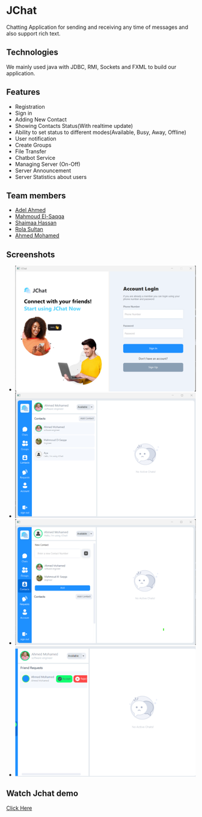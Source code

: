 # JChat

Chatting Application for sending and receiving any time of messages and also support rich text.


## Technologies
We mainly used java with JDBC, RMI, Sockets and FXML to build our application.


## Features
- Registration
- Sign in
- Adding New Contact 
- Showing Contacts Status(With realtime update)
- Ability to set status to different modes(Available, Busy, Away, Offline)
- User notification
- Create Groups
- File Transfer
- Chatbot Service
- Managing Server (On-Off)
- Server Announcement
- Server Statistics about users


## Team members
- [Adel Ahmed](https://github.com/aadelaahmed)
- [Mahmoud El-Saqqa](https://github.com/Mahmoud-Elsaqqa)
- [Shaimaa Hassan](https://github.com/ShaimaaHassan3)
- [Rola Sultan](https://github.com/Rola11)
- [Ahmed Mohamed](https://github.com/a7med-m7md)


## Screenshots
- ![alt image](Images/Signin.png)
- ![alt image](Images/landding%20page.png)
- ![alt image](Images/send%20request.png)
- ![alt image](Images/Friend%20Request.png)


## Watch Jchat demo
[Click Here](https://www.youtube.com/watch?v=m5JMtVjzEJg)

